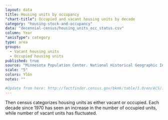 ```yaml
---
layout: data
title: Housing units by occupancy
"chart-title": Occupied and vacant housing units by decade
category: "housing-stock-and-occupancy"
data: "decennial-census/housing_units_occ_status.csv"
column: Year
"axisType": category
type: area
groups:
  - Vacant housing units
  - Occupied housing units
published: true
source: "Minnesota Population Center. National Historical Geographic Information System: Version 2.0. Minneapolis, MN: University of Minnesota 2011."
scale: "5"
colors: YlGn
notes: ""

#Update from here: http://factfinder.census.gov/bkmk/table/1.0/en/ACS/14_1YR/B25002/0500000US06075
---
```


Then census categorizes housing units as either vacant or occupied.  Each decade since 1970 has seen an increase in the number of occupied units, while number of vacant units has fluctuated.